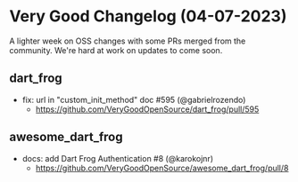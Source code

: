 # Very Good Changelog (04-07-2023)

A lighter week on OSS changes with some PRs merged from the community. We're hard at work on updates to come soon.

## dart_frog

- fix: url in "custom_init_method" doc #595 (@gabrielrozendo)
  - https://github.com/VeryGoodOpenSource/dart_frog/pull/595

## awesome_dart_frog

- docs: add Dart Frog Authentication #8 (@karokojnr)
  - https://github.com/VeryGoodOpenSource/awesome_dart_frog/pull/8
